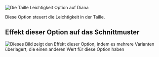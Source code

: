 ![Die Taille Leichtigkeit Option auf Diana](./waistease.svg)

Diese Option steuert die Leichtigkeit in der Taille.

## Effekt dieser Option auf das Schnittmuster

![Dieses Bild zeigt den Effekt dieser Option, indem es mehrere Varianten überlagert, die einen anderen Wert für diese Option haben](diana_waistease_sample.svg "Effekt dieser Option auf das Schnittmuster")
